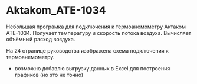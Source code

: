 # Aktakom_ATE-1034
Небольшая програмка для подключения к термоанемометру Актаком АТЕ-1034.
Получает температуру и скорость потока воздуха.
Вычисляет объёмный расход воздуха.

На 24 странице руководства изображена схема подключения к термоанемометру.

- возможно добавлю выгрузку данных в Excel для построения графиков (но это не точно)